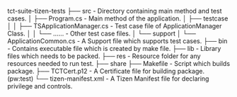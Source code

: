 tct-suite-tizen-tests
├── src            - Directory containing main method and test cases.
│   ├── Program.cs    - Main method of the application.
│   ├── testcase
│   │       ├── TSApplicationManager.cs  - Test case file of ApplicationManager Class.
│   │       └── ……                      - Other test case files.
│   └── support
│            └── ApplicationCommon.cs         - A Support file which supports test cases.
├── bin             - Contains executable file which is created by make file.
├── lib            - Library files which needs to be packed.
├── res            - Resource folder for any resources needed to run test.
├── share
├── Makefile         - Script which builds package.
├── TCTCert.p12        - A Certificate file for building package. (pw:test)
└── tizen-manifest.xml    - A Tizen Manifest file for declaring privilege and controls.
